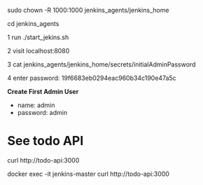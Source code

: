 sudo chown -R 1000:1000 jenkins_agents/jenkins_home

cd jenkins_agents

1 run ./start_jekins.sh

2 visit localhost:8080

3 cat jenkins_agents/jenkins_home/secrets/initialAdminPassword

4 enter password: 19f6683eb0294eac960b34c190e47a5c

**Create First Admin User**

- name: admin
- password: admin


# See todo API
 curl http://todo-api:3000

 docker exec -it jenkins-master curl http://todo-api:3000